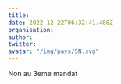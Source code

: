 ```yaml
---
title: 
date: 2022-12-22T06:32:41.480Z
organisation: 
author: 
twitter: 
avatar: "/img/pays/SN.svg"
---
```


Non au 3eme mandat